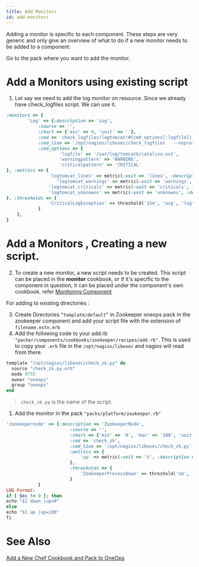 ```yaml
---
title: Add Monitors
id: add-monitors
---
```


Adding a monitor is specific to each component. These steps are very generic and only give an overview of what to do if a new monitor needs to be added to a component:

Go to the pack where you want to add the monitor.

# Add a Monitors using existing script

1. Let say we need to add the log monitor on resource. Since we already have check_logfiles script. We can use it.

~~~ruby
:monitors => {  
    	'Log' => {:description => 'Log',
          	:source => '',
          	:chart => {'min' => 0, 'unit' => ''},
          	:cmd => 'check_logfiles!logtomcat!#{cmd_options[:logfile]}!#{cmd_options[:warningpattern]}!#{cmd_options[:criticalpattern]}',
          	:cmd_line => '/opt/nagios/libexec/check_logfiles   --noprotocol --tag=$ARG1$ --logfile=$ARG2$ --warningpattern="$ARG3$" --criticalpattern="$ARG4$"'
          	:cmd_options => {
                	'logfile' => '/var/log/tomcat6/catalina.out',
                	'warningpattern' => 'WARNING',
                	'criticalpattern' => 'CRITICAL'
}, :metrics => {
               	'logtomcat_lines' => metric(:unit => 'lines', :description => 'Scanned Lines', :dstype => 'GAUGE'),
                   'logtomcat_warnings' => metric(:unit => 'warnings', :description => 'Warnings', :dstype => 'GAUGE'),
               	'logtomcat_criticals' => metric(:unit => 'criticals', :description => 'Criticals', :dstype => 'GAUGE'),
               	'logtomcat_unknowns' => metric(:unit => 'unknowns', :description => 'Unknowns', :dstype => 'GAUGE')
}, :thresholds => {
            	'CriticalLogException' => threshold('15m', 'avg', 'logtomcat_criticals', trigger('>=', 1, 15, 1), reset('<', 1, 15, 1)),
           	}
 	},          
}
~~~

# Add a Monitors , Creating a new script.
2. To create a new monitor, a new script needs to be created. This script can be placed in the **monitor** cookbook, or if it's specific to the component in question, it can be placed under the component's own cookbook.
 refer [Monitoring Component](https://github.com/oneops/oneops-admin/tree/master/lib/shared/cookbooks/monitor/files/default)

For adding to existing directories :

3. Create Directories `“template/default”` in Zookeeper oneops pack in the zookeeper component and add your script file with the extension of `filename.extn.erb`
4. Add the following code to your add.rb `"packer/components/cookbooks/zookeeper/recipes/add.rb"`. This is used to copy your `.erb` file in the `/opt/nagios/libexec` and nagios will read from there.

~~~ruby
template "/opt/nagios/libexec/check_zk.py" do
  source "check_zk.py.erb"
  mode 0755
  owner "oneops"
  group "oneops"
end
~~~

> `check_zk.py` is the name of the script.

1. Add the monitor in the pack `"packs/platform/zookeeper.rb"`

~~~ruby
'zookeepernode' => {:description => 'ZookeeperNode',
                       	:source => '',
                       	:chart => {'min' => '0', 'max' => '100', 'unit' => 'Percent'},
                       	:cmd => 'check_zk',
                       	:cmd_line => '/opt/nagios/libexec/check_zk.py',
                       	:metrics => {
                           	'up' => metric(:unit => '%', :description => 'Percent Up'),
                       	},
                       	:thresholds => {
                           	'ZookeeperProcessDown' => threshold('1m', 'avg', 'up', trigger('<', 90, 1, 1), reset('>', 90, 1, 1))
                       	}
         	}
LOG Format:
if [ $ec != 0 ]; then
echo "$1 down |up=0"
else
echo "$1 up |up=100"
fi
~~~

# See Also

[Add a New Chef Cookbook and Pack to OneOps](../howto/#add-a-new-chef-cookbook-and-pack-to-oneops)
